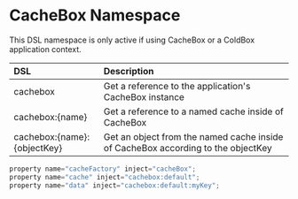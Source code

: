 # CacheBox Namespace

This DSL namespace is only active if using CacheBox or a ColdBox application context.

| DSL | Description |
| :--- | :--- |
| cachebox | Get a reference to the application's CacheBox instance |
| cachebox:{name} | Get a reference to a named cache inside of CacheBox |
| cachebox:{name}:{objectKey} | Get an object from the named cache inside of CacheBox according to the objectKey |

```javascript
property name="cacheFactory" inject="cacheBox";
property name="cache" inject="cachebox:default";
property name="data" inject="cachebox:default:myKey";
```

